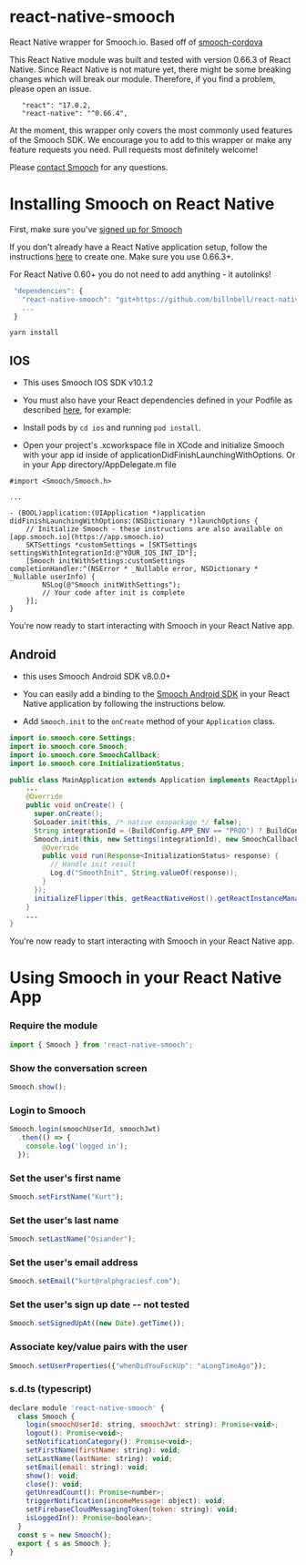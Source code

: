 # react-native-smooch
React Native wrapper for Smooch.io. Based off of [smooch-cordova](https://github.com/smooch/smooch-cordova)

This React Native module was built and tested with version 0.66.3 of React Native. Since React Native is not mature yet, there might be some breaking changes which will break our module. Therefore, if you find a problem, please open an issue.

 ```
    "react": "17.0.2,
    "react-native": "^0.66.4",
 ```

At the moment, this wrapper only covers the most commonly used features of the Smooch SDK. We encourage you to add to this wrapper or make any feature requests you need. Pull requests most definitely welcome!

Please [contact Smooch](mailto:help@smooch.io) for any questions.

Installing Smooch on React Native
=================================

First, make sure you've [signed up for Smooch](https://app.smooch.io/signup)

If you don't already have a React Native application setup, follow the instructions [here](https://facebook.github.io/react-native/docs/getting-started.html) to create one. Make sure you use 0.66.3+.

For React Native 0.60+ you do not need to add anything - it autolinks!

 ```javascript
  "dependencies": {
    "react-native-smooch": "git+https://github.com/billnbell/react-native-sunshine-conversations.git#1.0.38",
    ...
  }
 ```

 ```
yarn install
 ```


## IOS

 * This uses Smooch IOS SDK v10.1.2

 * You must also have your React dependencies defined in your Podfile as described [here](http://facebook.github.io/react-native/releases/0.31/docs/troubleshooting.html#missing-libraries-for-react), for example:

 * Install pods by `cd ios` and running `pod install`.

 * Open your project's .xcworkspace file in XCode and initialize Smooch with your app id inside of applicationDidFinishLaunchingWithOptions. Or in your App directory/AppDelegate.m file

```
#import <Smooch/Smooch.h>

...

- (BOOL)application:(UIApplication *)application didFinishLaunchingWithOptions:(NSDictionary *)launchOptions {
    // Initialize Smooch - these instructions are also available on [app.smooch.io](https://app.smooch.io)
    SKTSettings *customSettings = [SKTSettings settingsWithIntegrationId:@"YOUR_IOS_INT_ID"];
    [Smooch initWithSettings:customSettings completionHandler:^(NSError * _Nullable error, NSDictionary * _Nullable userInfo) {
        NSLog(@"Smooch initWithSettings");
        // Your code after init is complete
    }];
}
```

You're now ready to start interacting with Smooch in your React Native app.

## Android

 * this uses Smooch Android SDK v8.0.0+

 * You can easily add a binding to the [Smooch Android SDK](https://github.com/smooch/smooch-android) in your React Native application by following the instructions below.

 * Add `Smooch.init` to the `onCreate` method of your `Application` class.

```java
import io.smooch.core.Settings;
import io.smooch.core.Smooch;
import io.smooch.core.SmoochCallback;
import io.smooch.core.InitializationStatus;

public class MainApplication extends Application implements ReactApplication {
    ...
    @Override
    public void onCreate() {
      super.onCreate();
      SoLoader.init(this, /* native exopackage */ false);
      String integrationId = (BuildConfig.APP_ENV == "PROD") ? BuildConfig.PROD_SMOOCH_INTEGRATION_ID_ANDROID : BuildConfig.STAGE_SMOOCH_INTEGRATION_ID_ANDROID;
      Smooch.init(this, new Settings(integrationId), new SmoochCallback<InitializationStatus>() {
        @Override
        public void run(Response<InitializationStatus> response) {
          // Handle init result
          Log.d("SmoothInit", String.valueOf(response));
        }
      });
      initializeFlipper(this, getReactNativeHost().getReactInstanceManager());
    }
    ...
}
```

You're now ready to start interacting with Smooch in your React Native app.

Using Smooch in your React Native App
=====================================

### Require the module
```javascript
import { Smooch } from 'react-native-smooch';
```

### Show the conversation screen
```javascript
Smooch.show();
```

### Login to Smooch
```javascript
Smooch.login(smoochUserId, smoochJwt)
  .then(() => {
    console.log('logged in');
  });
```

### Set the user's first name
```javascript
Smooch.setFirstName("Kurt");
```

### Set the user's last name
```javascript
Smooch.setLastName("Osiander");
```

### Set the user's email address
```javascript
Smooch.setEmail("kurt@ralphgraciesf.com");
```

### Set the user's sign up date -- not tested
```javascript
Smooch.setSignedUpAt((new Date).getTime());
```

### Associate key/value pairs with the user
```javascript
Smooch.setUserProperties({"whenDidYouFsckUp": "aLongTimeAgo"});
```

### s.d.ts (typescript)
```javascript
declare module 'react-native-smooch' {
  class Smooch {
    login(smoochUserId: string, smoochJwt: string): Promise<void>;
    logout(): Promise<void>;
    setNotificationCategory(): Promise<void>;
    setFirstName(firstName: string): void;
    setLastName(lastName: string): void;
    setEmail(email: string): void;
    show(): void;
    close(): void;
    getUnreadCount(): Promise<number>;
    triggerNotification(incomeMessage: object): void;
    setFirebaseCloudMessagingToken(token: string): void;
    isLoggedIn(): Promise<boolean>;
  }
  const s = new Smooch();
  export { s as Smooch };
}
```

